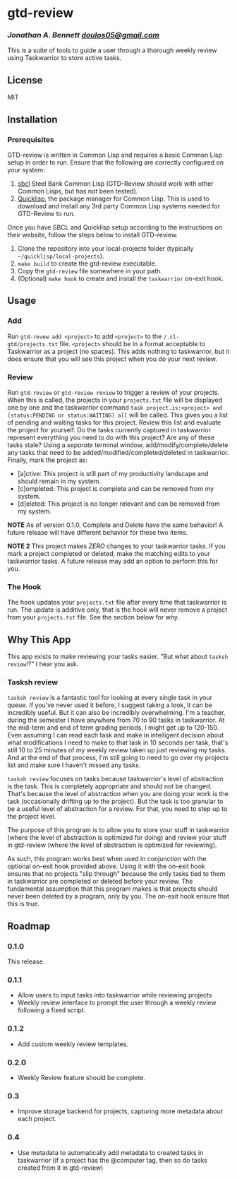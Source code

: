 # gtd-review

### _Jonathan A. Bennett <doulos05@gmail.com>_

This is a suite of tools to guide a user through a thorough weekly review using Taskwarrior to store active tasks.

## License

MIT

## Installation

### Prerequisites

GTD-review is written in Common Lisp and requires a basic Common Lisp setup in order to run. Ensure that the following are correctly configured on your system:

1. [sbcl](http://www.sbcl.org/index.html) Steel Bank Common Lisp (GTD-Review should work with other Common Lisps, but has not been tested).
2. [Quicklisp](https://www.quicklisp.org/beta/), the package manager for Common Lisp. This is used to download and install any 3rd party Common Lisp systems needed for GTD-Review to run.

Once you have SBCL and Quicklisp setup according to the instructions on their website, follow the steps below to install GTD-review.

1. Clone the repository into your local-projects folder (typically `~/quicklisp/local-projects`).
2. `make build` to create the gtd-review executable.
3. Copy the `gtd-review` file somewhere in your path.
4. (Optional) `make hook` to create and install the `taskwarrior` on-exit hook.

## Usage

### Add

Run `gtd-revew add <project>` to add `<project>` to the `/.cl-gtd/projects.txt` file. `<project>` should be in a format acceptable to Taskwarrior as a project (no spaces). This adds nothing to taskwarrior, but it does ensure that you will see this project when you do your next review.

### Review

Run `gtd-review` or `gtd-review review` to trigger a review of your projects. When this is called, the projects in your `projects.txt` file will be displayed one by one and the taskwarrior command `task project.is:<project> and (status:PENDING or status:WAITING) all` will be called. This gives you a list of pending and waiting tasks for this project. Review this list and evaluate the project for yourself. Do the tasks currently captured in taskwarrior represent everything you need to do with this project? Are any of these tasks stale? Using a _separate_ terminal window, add/modify/complete/delete any tasks that need to be added/modified/completed/deleted in taskwarrior. Finally, mark the project as:

- [a]ctive: This project is still part of my productivity landscape and should remain in my system.
- [c]ompleted: This project is complete and can be removed from my system.
- [d]eleted: This project is no longer relevant and can be removed from my system.

**NOTE** As of version 0.1.0, Complete and Delete have the same behavior! A future release will have different behavior for these two items.

**NOTE 2** This project makes _ZERO_ changes to your taskwarrior tasks. If you mark a project completed or deleted, make the matching edits to your taskwarrior tasks. A future release may add an option to perform this for you.

### The Hook

The hook updates your `projects.txt` file after every time that taskwarrior is run. The update is additive only, that is the hook will never remove a project from your `projects.txt` file. See the section below for why.

## Why This App

This app exists to make reviewing your tasks easier. "But what about `tasksh review`!?" I hear you ask.

### Tasksh review

`tasksh review` is a fantastic tool for looking at every single task in your queue. If you've never used it before, I suggest taking a look, it can be incredibly useful. But it can also be incredibly overwhelming. I'm a teacher, during the semester I have anywhere from 70 to 90 tasks in taskwarrior. At the mid-term and end of term grading periods, I might get up to 120-150. Even assuming I can read each task and make in intelligent decision about what modifications I need to make to that task in 10 seconds per task, that's still 10 to 25 minutes of my weekly review taken up just reviewing my tasks. And at the end of that process, I'm still going to need to go over my projects list and make sure I haven't missed any tasks.

`tasksh review` focuses on tasks because taskwarrior's level of abstraction is the task. This is completely appropriate and should not be changed. That's because the level of abstraction when you are doing your work is the task (occasionally drifting up to the project). But the task is too granular to be a useful level of abstraction for a review. For that, you need to step up to the project level.

The purpose of this program is to allow you to store your stuff in taskwarrior (where the level of abstraction is optimized for doing) and review your stuff in gtd-review (where the level of abstraction is optimized for reviewing).

As such, this program works best when used in conjunction with the optional on-exit hook provided above. Using it with the on-exit hook ensures that no projects "slip through" because the only tasks tied to them in taskwarrior are completed or deleted before your review. The fundamental assumption that this program makes is that projects should never been deleted by a program, only by you. The on-exit hook ensure that this is true.

## Roadmap

### 0.1.0

This release.

### 0.1.1

- Allow users to input tasks into taskwarrior while reviewing projects
- Weekly review interface to prompt the user through a weekly review following a fixed script.

### 0.1.2

- Add custom weekly review templates.

### 0.2.0

- Weekly Review feature should be complete.

### 0.3

- Improve storage backend for projects, capturing more metadata about each project.

### 0.4

- Use metadata to automatically add metadata to created tasks in taskwarrior (if a project has the @computer tag, then so do tasks created from it in gtd-review)
